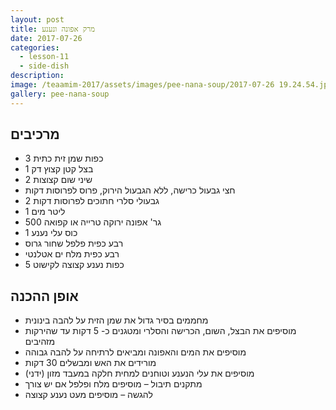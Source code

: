 ```yaml
---
layout: post
title: מרק אפונה ונענע
date: 2017-07-26
categories:
  - lesson-11
  - side-dish
description: 
image: /teaamim-2017/assets/images/pee-nana-soup/2017-07-26 19.24.54.jpg
gallery: pee-nana-soup
---
```


## מרכיבים

- 3 כפות שמן זית כתית
- 1 בצל קטן קצוץ דק
- 2 שיני שום קצוצות
- חצי גבעול כרישה, ללא הגבעול הירוק, פרוס לפרוסות דקות
- 2 גבעולי סלרי חתוכים לפרוסות דקות
- 1 ליטר מים
- 500 גר' אפונה ירוקה טרייה או קפואה
- 1 כוס עלי נענע
- רבע כפית פלפל שחור גרוס
- רבע כפית מלח ים אטלנטי
- 5 כפות נענע קצוצה לקישוט

## אופן ההכנה

- מחממים בסיר גדול את שמן הזית על להבה בינונית
- מוסיפים את הבצל, השום, הכרישה והסלרי ומטגנים כ- 5 דקות עד שהירקות מזהיבים
- מוסיפים את המים והאפונה ומביאים לרתיחה על להבה גבוהה
- מורידים את האש ומבשלים 30 דקות
- מוסיפים את עלי הנענע וטוחנים למחית חלקה במעבד מזון (ידני)
- מתקנים תיבול – מוסיפים מלח ופלפל אם יש צורך
- להגשה – מוסיפים מעט נענע קצוצה
